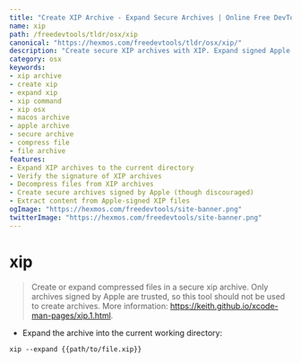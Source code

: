 ```yaml
---
title: "Create XIP Archive - Expand Secure Archives | Online Free DevTools by Hexmos"
name: xip
path: /freedevtools/tldr/osx/xip
canonical: "https://hexmos.com/freedevtools/tldr/osx/xip/"
description: "Create secure XIP archives with XIP. Expand signed Apple archives with confidence on macOS. Free online tool, no registration required."
category: osx
keywords:
- xip archive
- create xip
- expand xip
- xip command
- xip osx
- macos archive
- apple archive
- secure archive
- compress file
- file archive
features:
- Expand XIP archives to the current directory
- Verify the signature of XIP archives
- Decompress files from XIP archives
- Create secure archives signed by Apple (though discouraged)
- Extract content from Apple-signed XIP files
ogImage: "https://hexmos.com/freedevtools/site-banner.png"
twitterImage: "https://hexmos.com/freedevtools/site-banner.png"
---
```


# xip

> Create or expand compressed files in a secure xip archive.
> Only archives signed by Apple are trusted, so this tool should not be used to create archives.
> More information: <https://keith.github.io/xcode-man-pages/xip.1.html>.

- Expand the archive into the current working directory:

`xip --expand {{path/to/file.xip}}`
